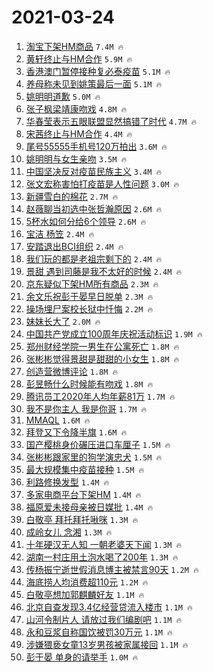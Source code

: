 # 2021-03-24

1. [淘宝下架HM商品](https://s.weibo.com/weibo?q=%E6%B7%98%E5%AE%9D%E4%B8%8B%E6%9E%B6HM%E5%95%86%E5%93%81&Refer=top) `7.4M 🔥`
1. [黄轩终止与HM合作](https://s.weibo.com/weibo?q=%23%E9%BB%84%E8%BD%A9%E7%BB%88%E6%AD%A2%E4%B8%8EHM%E5%90%88%E4%BD%9C%23&Refer=top) `5.9M 🔥`
1. [香港澳门暂停接种复必泰疫苗](https://s.weibo.com/weibo?q=%23%E9%A6%99%E6%B8%AF%E6%BE%B3%E9%97%A8%E6%9A%82%E5%81%9C%E6%8E%A5%E7%A7%8D%E5%A4%8D%E5%BF%85%E6%B3%B0%E7%96%AB%E8%8B%97%23&Refer=top) `5.1M 🔥`
1. [养母称未见到姚策最后一面](https://s.weibo.com/weibo?q=%23%E5%85%BB%E6%AF%8D%E7%A7%B0%E6%9C%AA%E8%A7%81%E5%88%B0%E5%A7%9A%E7%AD%96%E6%9C%80%E5%90%8E%E4%B8%80%E9%9D%A2%23&Refer=top) `5.1M 🔥`
1. [姚明明道歉](https://s.weibo.com/weibo?q=%23%E5%A7%9A%E6%98%8E%E6%98%8E%E9%81%93%E6%AD%89%23&Refer=top) `5.0M 🔥`
1. [张子枫梁靖康吻戏](https://s.weibo.com/weibo?q=%23%E5%BC%A0%E5%AD%90%E6%9E%AB%E6%A2%81%E9%9D%96%E5%BA%B7%E5%90%BB%E6%88%8F%23&Refer=top) `4.8M 🔥`
1. [华春莹表示五眼联盟显然搞错了时代](https://s.weibo.com/weibo?q=%23%E5%8D%8E%E6%98%A5%E8%8E%B9%E8%A1%A8%E7%A4%BA%E4%BA%94%E7%9C%BC%E8%81%94%E7%9B%9F%E6%98%BE%E7%84%B6%E6%90%9E%E9%94%99%E4%BA%86%E6%97%B6%E4%BB%A3%23&Refer=top) `4.7M 🔥`
1. [宋茜终止与HM合作](https://s.weibo.com/weibo?q=%23%E5%AE%8B%E8%8C%9C%E7%BB%88%E6%AD%A2%E4%B8%8EHM%E5%90%88%E4%BD%9C%23&Refer=top) `4.4M 🔥`
1. [尾号55555手机号120万拍出](https://s.weibo.com/weibo?q=%23%E5%B0%BE%E5%8F%B755555%E6%89%8B%E6%9C%BA%E5%8F%B7120%E4%B8%87%E6%8B%8D%E5%87%BA%23&Refer=top) `3.6M 🔥`
1. [姚明明与女生亲吻](https://s.weibo.com/weibo?q=%23%E5%A7%9A%E6%98%8E%E6%98%8E%E4%B8%8E%E5%A5%B3%E7%94%9F%E4%BA%B2%E5%90%BB%23&Refer=top) `3.5M 🔥`
1. [中国坚决反对疫苗民族主义](https://s.weibo.com/weibo?q=%23%E4%B8%AD%E5%9B%BD%E5%9D%9A%E5%86%B3%E5%8F%8D%E5%AF%B9%E7%96%AB%E8%8B%97%E6%B0%91%E6%97%8F%E4%B8%BB%E4%B9%89%23&Refer=top) `3.4M 🔥`
1. [张文宏称害怕打疫苗是人性问题](https://s.weibo.com/weibo?q=%23%E5%BC%A0%E6%96%87%E5%AE%8F%E7%A7%B0%E5%AE%B3%E6%80%95%E6%89%93%E7%96%AB%E8%8B%97%E6%98%AF%E4%BA%BA%E6%80%A7%E9%97%AE%E9%A2%98%23&Refer=top) `3.0M 🔥`
1. [新疆雪白的棉花](https://s.weibo.com/weibo?q=%23%E6%96%B0%E7%96%86%E9%9B%AA%E7%99%BD%E7%9A%84%E6%A3%89%E8%8A%B1%23&Refer=top) `2.7M 🔥`
1. [赵薇聊当初选中张哲瀚原因](https://s.weibo.com/weibo?q=%23%E8%B5%B5%E8%96%87%E8%81%8A%E5%BD%93%E5%88%9D%E9%80%89%E4%B8%AD%E5%BC%A0%E5%93%B2%E7%80%9A%E5%8E%9F%E5%9B%A0%23&Refer=top) `2.6M 🔥`
1. [5杯水如何分给6个领导](https://s.weibo.com/weibo?q=%235%E6%9D%AF%E6%B0%B4%E5%A6%82%E4%BD%95%E5%88%86%E7%BB%996%E4%B8%AA%E9%A2%86%E5%AF%BC%23&Refer=top) `2.6M 🔥`
1. [宝洁 杨笠](https://s.weibo.com/weibo?q=%E5%AE%9D%E6%B4%81%20%E6%9D%A8%E7%AC%A0&Refer=top) `2.4M 🔥`
1. [安踏退出BCI组织](https://s.weibo.com/weibo?q=%E5%AE%89%E8%B8%8F%E9%80%80%E5%87%BABCI%E7%BB%84%E7%BB%87&Refer=top) `2.4M 🔥`
1. [我们玩的都是老祖宗剩下的](https://s.weibo.com/weibo?q=%23%E6%88%91%E4%BB%AC%E7%8E%A9%E7%9A%84%E9%83%BD%E6%98%AF%E8%80%81%E7%A5%96%E5%AE%97%E5%89%A9%E4%B8%8B%E7%9A%84%23&Refer=top) `2.4M 🔥`
1. [景甜 遇到司藤是我不太好的时候](https://s.weibo.com/weibo?q=%E6%99%AF%E7%94%9C%20%E9%81%87%E5%88%B0%E5%8F%B8%E8%97%A4%E6%98%AF%E6%88%91%E4%B8%8D%E5%A4%AA%E5%A5%BD%E7%9A%84%E6%97%B6%E5%80%99&Refer=top) `2.4M 🔥`
1. [京东疑似下架HM所有商品](https://s.weibo.com/weibo?q=%23%E4%BA%AC%E4%B8%9C%E7%96%91%E4%BC%BC%E4%B8%8B%E6%9E%B6HM%E6%89%80%E6%9C%89%E5%95%86%E5%93%81%23&Refer=top) `2.3M 🔥`
1. [余文乐祝彭于晏早日脱单](https://s.weibo.com/weibo?q=%23%E4%BD%99%E6%96%87%E4%B9%90%E7%A5%9D%E5%BD%AD%E4%BA%8E%E6%99%8F%E6%97%A9%E6%97%A5%E8%84%B1%E5%8D%95%23&Refer=top) `2.3M 🔥`
1. [操场埋尸案校长狱中忏悔](https://s.weibo.com/weibo?q=%23%E6%93%8D%E5%9C%BA%E5%9F%8B%E5%B0%B8%E6%A1%88%E6%A0%A1%E9%95%BF%E7%8B%B1%E4%B8%AD%E5%BF%8F%E6%82%94%23&Refer=top) `2.2M 🔥`
1. [妹妹长大了](https://s.weibo.com/weibo?q=%E5%A6%B9%E5%A6%B9%E9%95%BF%E5%A4%A7%E4%BA%86&Refer=top) `2.0M 🔥`
1. [中国共产党成立100周年庆祝活动标识](https://s.weibo.com/weibo?q=%23%E4%B8%AD%E5%9B%BD%E5%85%B1%E4%BA%A7%E5%85%9A%E6%88%90%E7%AB%8B100%E5%91%A8%E5%B9%B4%E5%BA%86%E7%A5%9D%E6%B4%BB%E5%8A%A8%E6%A0%87%E8%AF%86%23&Refer=top) `1.9M 🔥`
1. [郑州财经学院一男生在公寓死亡](https://s.weibo.com/weibo?q=%23%E9%83%91%E5%B7%9E%E8%B4%A2%E7%BB%8F%E5%AD%A6%E9%99%A2%E4%B8%80%E7%94%B7%E7%94%9F%E5%9C%A8%E5%85%AC%E5%AF%93%E6%AD%BB%E4%BA%A1%23&Refer=top) `1.8M 🔥`
1. [张彬彬觉得景甜是甜甜的小女生](https://s.weibo.com/weibo?q=%23%E5%BC%A0%E5%BD%AC%E5%BD%AC%E8%A7%89%E5%BE%97%E6%99%AF%E7%94%9C%E6%98%AF%E7%94%9C%E7%94%9C%E7%9A%84%E5%B0%8F%E5%A5%B3%E7%94%9F%23&Refer=top) `1.8M 🔥`
1. [创造营微博评论](https://s.weibo.com/weibo?q=%E5%88%9B%E9%80%A0%E8%90%A5%E5%BE%AE%E5%8D%9A%E8%AF%84%E8%AE%BA&Refer=top) `1.8M 🔥`
1. [彭昱畅什么时候能有吻戏](https://s.weibo.com/weibo?q=%E5%BD%AD%E6%98%B1%E7%95%85%E4%BB%80%E4%B9%88%E6%97%B6%E5%80%99%E8%83%BD%E6%9C%89%E5%90%BB%E6%88%8F&Refer=top) `1.8M 🔥`
1. [腾讯员工2020年人均年薪81万](https://s.weibo.com/weibo?q=%23%E8%85%BE%E8%AE%AF%E5%91%98%E5%B7%A52020%E5%B9%B4%E4%BA%BA%E5%9D%87%E5%B9%B4%E8%96%AA81%E4%B8%87%23&Refer=top) `1.7M 🔥`
1. [我不是你主人 我是你哥](https://s.weibo.com/weibo?q=%E6%88%91%E4%B8%8D%E6%98%AF%E4%BD%A0%E4%B8%BB%E4%BA%BA%20%E6%88%91%E6%98%AF%E4%BD%A0%E5%93%A5&Refer=top) `1.7M 🔥`
1. [MMAQL](https://s.weibo.com/weibo?q=MMAQL&Refer=top) `1.6M 🔥`
1. [拜登又下令降半旗](https://s.weibo.com/weibo?q=%23%E6%8B%9C%E7%99%BB%E5%8F%88%E4%B8%8B%E4%BB%A4%E9%99%8D%E5%8D%8A%E6%97%97%23&Refer=top) `1.6M 🔥`
1. [国产樱桃身价碾压进口车厘子](https://s.weibo.com/weibo?q=%23%E5%9B%BD%E4%BA%A7%E6%A8%B1%E6%A1%83%E8%BA%AB%E4%BB%B7%E7%A2%BE%E5%8E%8B%E8%BF%9B%E5%8F%A3%E8%BD%A6%E5%8E%98%E5%AD%90%23&Refer=top) `1.5M 🔥`
1. [张彬彬跟家里的狗学演忠犬](https://s.weibo.com/weibo?q=%23%E5%BC%A0%E5%BD%AC%E5%BD%AC%E8%B7%9F%E5%AE%B6%E9%87%8C%E7%9A%84%E7%8B%97%E5%AD%A6%E6%BC%94%E5%BF%A0%E7%8A%AC%23&Refer=top) `1.5M 🔥`
1. [最大规模集中疫苗接种](https://s.weibo.com/weibo?q=%23%E6%9C%80%E5%A4%A7%E8%A7%84%E6%A8%A1%E9%9B%86%E4%B8%AD%E7%96%AB%E8%8B%97%E6%8E%A5%E7%A7%8D%23&Refer=top) `1.5M 🔥`
1. [利路修换发型](https://s.weibo.com/weibo?q=%E5%88%A9%E8%B7%AF%E4%BF%AE%E6%8D%A2%E5%8F%91%E5%9E%8B&Refer=top) `1.4M 🔥`
1. [多家电商平台下架HM](https://s.weibo.com/weibo?q=%E5%A4%9A%E5%AE%B6%E7%94%B5%E5%95%86%E5%B9%B3%E5%8F%B0%E4%B8%8B%E6%9E%B6HM&Refer=top) `1.4M 🔥`
1. [福原爱未接母亲被日媒批](https://s.weibo.com/weibo?q=%E7%A6%8F%E5%8E%9F%E7%88%B1%E6%9C%AA%E6%8E%A5%E6%AF%8D%E4%BA%B2%E8%A2%AB%E6%97%A5%E5%AA%92%E6%89%B9&Refer=top) `1.4M 🔥`
1. [白敬亭 拜托拜托啾咪](https://s.weibo.com/weibo?q=%E7%99%BD%E6%95%AC%E4%BA%AD%20%E6%8B%9C%E6%89%98%E6%8B%9C%E6%89%98%E5%95%BE%E5%92%AA&Refer=top) `1.3M 🔥`
1. [成岭女儿 念湘](https://s.weibo.com/weibo?q=%E6%88%90%E5%B2%AD%E5%A5%B3%E5%84%BF%20%E5%BF%B5%E6%B9%98&Refer=top) `1.3M 🔥`
1. [十年硬汉无人知 一朝老婆天下闻](https://s.weibo.com/weibo?q=%E5%8D%81%E5%B9%B4%E7%A1%AC%E6%B1%89%E6%97%A0%E4%BA%BA%E7%9F%A5%20%E4%B8%80%E6%9C%9D%E8%80%81%E5%A9%86%E5%A4%A9%E4%B8%8B%E9%97%BB&Refer=top) `1.3M 🔥`
1. [湖南一村庄用土泡水喝了200年](https://s.weibo.com/weibo?q=%23%E6%B9%96%E5%8D%97%E4%B8%80%E6%9D%91%E5%BA%84%E7%94%A8%E5%9C%9F%E6%B3%A1%E6%B0%B4%E5%96%9D%E4%BA%86200%E5%B9%B4%23&Refer=top) `1.3M 🔥`
1. [传杨振宁逝世假消息博主被禁言90天](https://s.weibo.com/weibo?q=%23%E4%BC%A0%E6%9D%A8%E6%8C%AF%E5%AE%81%E9%80%9D%E4%B8%96%E5%81%87%E6%B6%88%E6%81%AF%E5%8D%9A%E4%B8%BB%E8%A2%AB%E7%A6%81%E8%A8%8090%E5%A4%A9%23&Refer=top) `1.2M 🔥`
1. [海底捞人均消费超110元](https://s.weibo.com/weibo?q=%23%E6%B5%B7%E5%BA%95%E6%8D%9E%E4%BA%BA%E5%9D%87%E6%B6%88%E8%B4%B9%E8%B6%85110%E5%85%83%23&Refer=top) `1.2M 🔥`
1. [白敬亭想加郭麒麟好友](https://s.weibo.com/weibo?q=%23%E7%99%BD%E6%95%AC%E4%BA%AD%E6%83%B3%E5%8A%A0%E9%83%AD%E9%BA%92%E9%BA%9F%E5%A5%BD%E5%8F%8B%23&Refer=top) `1.1M 🔥`
1. [北京自查发现3.4亿经营贷流入楼市](https://s.weibo.com/weibo?q=%23%E5%8C%97%E4%BA%AC%E8%87%AA%E6%9F%A5%E5%8F%91%E7%8E%B03.4%E4%BA%BF%E7%BB%8F%E8%90%A5%E8%B4%B7%E6%B5%81%E5%85%A5%E6%A5%BC%E5%B8%82%23&Refer=top) `1.1M 🔥`
1. [山河令制片人 请放过我们编剧吧](https://s.weibo.com/weibo?q=%E5%B1%B1%E6%B2%B3%E4%BB%A4%E5%88%B6%E7%89%87%E4%BA%BA%20%E8%AF%B7%E6%94%BE%E8%BF%87%E6%88%91%E4%BB%AC%E7%BC%96%E5%89%A7%E5%90%A7&Refer=top) `1.1M 🔥`
1. [永和豆浆自称国饮被罚30万元](https://s.weibo.com/weibo?q=%23%E6%B0%B8%E5%92%8C%E8%B1%86%E6%B5%86%E8%87%AA%E7%A7%B0%E5%9B%BD%E9%A5%AE%E8%A2%AB%E7%BD%9A30%E4%B8%87%E5%85%83%23&Refer=top) `1.1M 🔥`
1. [涉嫌猥亵女童13岁男孩被家属接回](https://s.weibo.com/weibo?q=%23%E6%B6%89%E5%AB%8C%E7%8C%A5%E4%BA%B5%E5%A5%B3%E7%AB%A513%E5%B2%81%E7%94%B7%E5%AD%A9%E8%A2%AB%E5%AE%B6%E5%B1%9E%E6%8E%A5%E5%9B%9E%23&Refer=top) `1.1M 🔥`
1. [彭于晏 单身的请举手](https://s.weibo.com/weibo?q=%E5%BD%AD%E4%BA%8E%E6%99%8F%20%E5%8D%95%E8%BA%AB%E7%9A%84%E8%AF%B7%E4%B8%BE%E6%89%8B&Refer=top) `1.0M 🔥`
